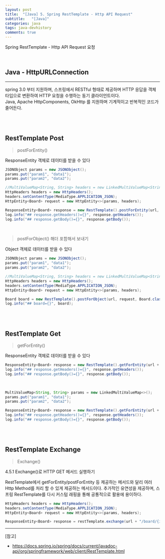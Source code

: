 ```yaml
---
layout: post
title:  "[Java] 5. Spring RestTemplate - Http API Request"
subtitle:   "[Java]"
categories: java
tags: java-devhistory
comments: true
---
```


Spring RestTemplate - Http API Request 요청

<br>


## Java - HttpURLConnection
---

spring 3.0 부터 지원하며, 스프링에서 RESTful 형태로 제공하며 HTTP 응답을 객체 타입으로 변환하여 HTTP 요청을 수행하는 동기 클라이언트이다.  
Java, Apache HttpComponents, OkHttp 를 지원하며 기계적이고 반복적인 코드가 줄어든다.


<br><br>

## RestTemplate Post

> postForEntity()
 
ResponseEntity<T> 객체로 데이터를 받을 수 있다

```java
JSONObject params = new JSONObject();
params.put("param1", "data1");
params.put("param2", "data2");

//MultiValueMap<String, String> headers = new LinkedMultiValueMap<String, String>();
HttpHeaders headers = new HttpHeaders();
headers.setContentType(MediaType.APPLICATION_JSON);
HttpEntity<Board> request = new HttpEntity<>(params, headers);

ResponseEntity<Board> response = new RestTemplate().postForEntity(url, request, Board.class);
log.info("## response.getHeaders()={}", response.getHeaders());
log.info("## response.getBody()={}", response.getBody());
```

<br>

> postForObject() 해더 포함해서 보내기 
 
Object 객체로 데이터를 받을 수 있다

```java
JSONObject params = new JSONObject();
params.put("param1", "data1");
params.put("param2", "data2");

//MultiValueMap<String, String> headers = new LinkedMultiValueMap<String, String>();
HttpHeaders headers = new HttpHeaders();
headers.setContentType(MediaType.APPLICATION_JSON);
HttpEntity<Board> request = new HttpEntity<>(params, headers);

Board board = new RestTemplate().postForObject(url, request, Board.class);
log.info("## board={}", board);
```

<br><br>


## RestTemplate Get

> getForEntity()
 
ResponseEntity<T> 객체로 데이터를 받을 수 있다

```java
ResponseEntity<Board> response = new RestTemplate().getForEntity(url + "/board/{id}", Board.class, 3);
log.info("## response.getHeaders()={}", response.getHeaders());
log.info("## response.getBody()={}", response.getBody());
```

<br>

```java
MultiValueMap<String, String> params = new LinkedMultiValueMap<>();
params.put("param1", "data1");
params.put("param2", "data2");

ResponseEntity<Board> response = new RestTemplate().getForEntity(url + "/board/{id}", Board.class, params);
log.info("## response.getHeaders()={}", response.getHeaders());
log.info("## response.getBody()={}", response.getBody());
```

<br><br>


## RestTemplate Exchange

> Exchange()
 
4.5.1 Exchange()로 HTTP GET 메서드 실행하기
 
RestTemplate에서 getForEntity/postForEntity 등 제공하는 메서드와 달리 여러 Http Method를 처리 할 수 있게 제공하는 메서드이다.
추가적인 유연성을 제공하며, 스프링 RestTemplate를 다시 커스텀 래핑을 통해 공통적으로 활용에 용이하다.

```java
HttpHeaders headers = new HttpHeaders();
headers.setContentType(MediaType.APPLICATION_JSON);
HttpEntity<Board> request = new HttpEntity<>(params, headers);

ResponseEntity<Board> response = restTemplate.exchange(url + "/board/{id}", HttpMethod.GET, request, Board.class, 3);
```

---
[참고]  
- https://docs.spring.io/spring/docs/current/javadoc-api/org/springframework/web/client/RestTemplate.html